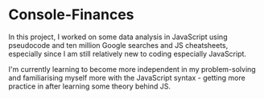 # Console-Finances

In this project, I worked on some data analysis in JavaScript using pseudocode and ten million Google searches and JS cheatsheets, especially since I am still relatively new to coding especially JavaScript.

I'm currently learning to become more independent in my problem-solving and familiarising myself more with the JavaScript syntax - getting more practice in after learning some theory behind JS.
